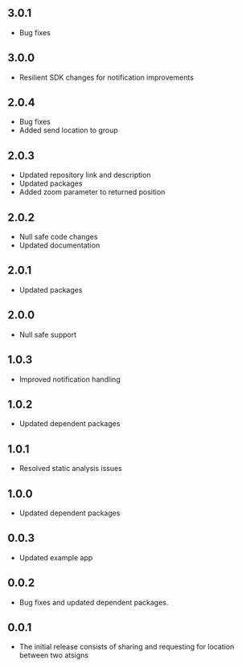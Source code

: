 ## 3.0.1
- Bug fixes

## 3.0.0
- Resilient SDK changes for notification improvements

## 2.0.4
- Bug fixes
- Added send location to group

## 2.0.3
- Updated repository link and description
- Updated packages
- Added zoom parameter to returned position

## 2.0.2
- Null safe code changes
- Updated documentation

## 2.0.1
- Updated packages

## 2.0.0
- Null safe support

## 1.0.3
- Improved notification handling

## 1.0.2
- Updated dependent packages

## 1.0.1
- Resolved static analysis issues

## 1.0.0
- Updated dependent packages

## 0.0.3
- Updated example app

## 0.0.2
- Bug fixes and updated dependent packages.

## 0.0.1
- The initial release consists of sharing and requesting for location between two atsigns
